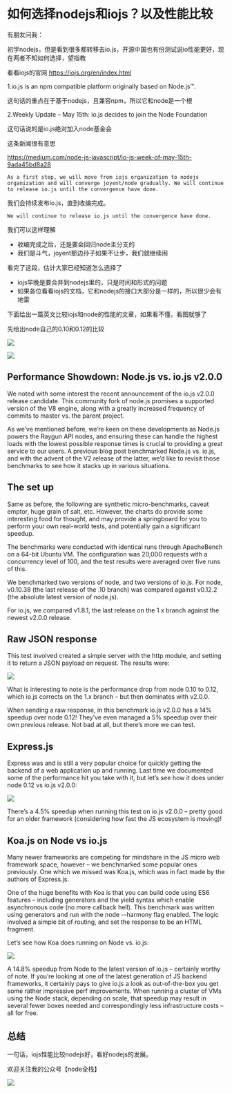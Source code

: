 # 如何选择nodejs和iojs？以及性能比较


有朋友问我：

初学nodejs，但是看到很多都转移去io.js，开源中国也有份测试说io性能更好，现在两者不知如何选择，望指教


看看iojs的官网 https://iojs.org/en/index.html


1.io.js is an npm compatible platform originally based on Node.js™.

这句话的重点在于基于nodejs，且兼容npm，所以它和node是一个根

2.Weekly Update – May 15th: io.js decides to join the Node Foundation

这句话说的是io.js绝对加入node基金会

这条新闻很有意思 

https://medium.com/node-js-javascript/io-js-week-of-may-15th-9ada45bd8a28

    As a first step, we will move from iojs organization to nodejs organization and will converge joyent/node gradually. We will continue to release io.js until the convergence have done.

我们会持续发布io.js，直到收编完成。

    We will continue to release io.js until the convergence have done.

我们可以这样理解

- 收编完成之后，还是要会回归node主分支的
- 我们是斗气，joyent那边孙子如果不让步，我们就继续闹

看完了这段，估计大家已经知道怎么选择了

- iojs早晚是要合并到nodejs里的，只是时间和形式的问题
- 如果各位看看iojs的文档，它和nodejs的接口大部分是一样的，所以很少会有地雷


下面给出一篇英文比较iojs和node的性能的文章，如果看不懂，看图就够了

先给出node自己的0.10和0.12的比较

![](/css/2015-05-20/0.1.png)

![](/css/2015-05-20/0.2.png)


## Performance Showdown: Node.js vs. io.js v2.0.0

We noted with some interest the recent announcement of the io.js v2.0.0 release candidate. This community fork of node.js promises a supported version of the V8 engine, along with a greatly increased frequency of commits to master vs. the parent project.

As we’ve mentioned before, we’re keen on these developments as Node.js powers the Raygun API nodes, and ensuring these can handle the highest loads with the lowest possible response times is crucial to providing a great service to our users. A previous blog post benchmarked Node.js vs. io.js, and with the advent of the V2 release of the latter, we’d like to revisit those benchmarks to see how it stacks up in various situations.


## The set up 

Same as before, the following are synthetic micro-benchmarks, caveat emptor, huge grain of salt, etc. However, the charts do provide some interesting food for thought, and may provide a springboard for you to perform your own real-world tests, and potentially gain a significant speedup.

The benchmarks were conducted with identical runs through ApacheBench on a 64-bit Ubuntu VM. The configuration was 20,000 requests with a concurrency level of 100, and the test results were averaged over five runs of this.

We benchmarked two versions of node, and two versions of io.js. For node, v0.10.38 (the last release of the .10 branch) was compared against v0.12.2 (the absolute latest version of node.js).

For io.js, we compared v1.8.1, the last release on the 1.x branch against the newest v2.0.0 release.



## Raw JSON response

This test involved created a simple server with the http module, and setting it to return a JSON payload on request. The results were:

![](/css/2015-05-20/1.png)

What is interesting to note is the performance drop from node 0.10 to 0.12, which io.js corrects on the 1.x branch – but then dominates with v2.0.0.

When sending a raw response, in this benchmark io.js v2.0.0 has a 14% speedup over node 0.12! They’ve even managed a 5% speedup over their own previous release. Not bad at all, but there’s more we can test.

## Express.js

Express was and is still a very popular choice for quickly getting the backend of a web application up and running. Last time we documented some of the performance hit you take with it, but let’s see how it does under node 0.12 vs io.js v2.0.0:

![](/css/2015-05-20/2.png)

There’s a 4.5% speedup when running this test on io.js v2.0.0 – pretty good for an older framework (considering how fast the JS ecosystem is moving)!

## Koa.js on Node vs io.js

Many newer frameworks are competing for mindshare in the JS micro web framework space, however – we benchmarked some popular ones previously. One which we missed was Koa.js, which was in fact made by the authors of Express.js.

One of the huge benefits with Koa is that you can build code using ES6 features – including generators and the yield syntax which enable asynchronous code (no more callback hell). This benchmark was written using generators and run with the node --harmony flag enabled. The logic involved a simple bit of routing, and set the response to be an HTML fragment.

Let’s see how Koa does running on Node vs. io.js:

![](/css/2015-05-20/3-2.png)

A 14.8% speedup from Node to the latest version of io.js – certainly worthy of note. If you’re looking at one of the latest generation of JS backend frameworks, it certainly pays to give io.js a look as out-of-the-box you get some rather impressive perf improvements. When running a cluster of VMs using the Node stack, depending on scale, that speedup may result in several fewer boxes needed and correspondingly less infrastructure costs – all for free.


## 总结

一句话，iojs性能比较nodejs好，看好nodejs的发展。


欢迎关注我的公众号【node全栈】

![](/css/node全栈-公众号.png)


